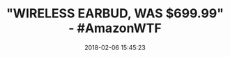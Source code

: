 ---
title: '"WIRELESS EARBUD, WAS $699.99" - #AmazonWTF'
name: "Bluetooth Earbud, Wireless Earbud In-Ear headphone Earpiece Earphone for\_iphone\_8,\_8 plus,\_X,\_7, 7 plus, 6s,\_6S\_,and Android Phone(Single RightEar)"
date: '2018-02-06 15:45:23'
buy_now: >-
  https://www.amazon.com/Bluetooth-Wireless-headphone-Earpiece-Earphone/dp/B078NRB2MQ?psc=1&SubscriptionId=AKIAIA5RBQIWQVTCUEUQ&tag=coldcutdeals-20&linkCode=xm2&camp=2025&creative=165953&creativeASIN=B078NRB2MQ
description_markdown: "Bluetooth Earbud, Wireless Earbud In-Ear headphone Earpiece Earphone for\_iphone\_8,\_8 plus,\_X,\_7, 7 plus, 6s,\_6S\_,and Android Phone(Single RightEar)\n\n  - Comfortable Wearing: Ergonomic Design Headphone,Provide Long Time Comfortable Wearing, Ensure Your Headphones Stay Comfortably Firm In Place To Guarantee Fatigue Free Ears Comfort, Free Feel For Stay Over 5 Hours.\n\n  - Sport Bluetooth Ear Bud: Great For Running, Jogging, Hiking, Biking, Gym Etc. Stay In Ear Tech With Comfortable Fit. Wireless Design, No Wires Tangling, And It'S Easy To Storage To Your Sports Armband Or Arm Package Bag.\n\n  - Strong Signal Headsets: With Built-In Mic, Great For Hands-Free Calling, Listening To Music, ,Games,News, Etc., Connect Seamlessly With All Bluetooth Enabled Devices Up To 30 Feet Away.\n\n  - Longest Battery Life: The New And Improved Lithium Polymer Battery Allows Seamless Enjoyment Of Music For Up To 4 Hours And 120 Hours Stand-By With A Quick Charge Of Only 1.5 Hours.Battery Status Displayed On Ios Device.\n\n  - Easy To Use: Compatible With Most Bluetooth Enabled Devices, Such As Apple Iphone, Ios Ipad,Ipod,Notebook,Android Samsung, Etc., Pairing Up Just Take A Few Seconds.(Note: Package Only Contains Earphone For Right Ear). Any Question, Please Contact Seller, We'Ll Try Our Best To Resolve It As Soon As Possible.\n\n"
tweet_id_str: '960902246555930624'
price: ''
you_save: ''
asin: B078NRB2MQ
image: 'https://images-na.ssl-images-amazon.com/images/I/315riL3KBGL.jpg'

---